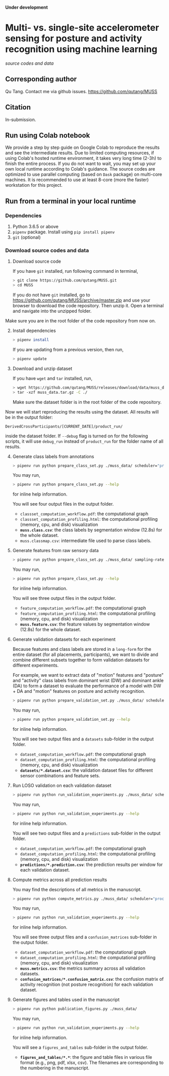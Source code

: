 __Under development__

# Multi- vs. single-site accelerometer sensing for posture and activity recognition using machine learning

_source codes and data_

## Corresponding author

Qu Tang. Contact me via github issues. https://github.com/qutang/MUSS

## Citation

In-submission.

## Run using Colab notebook

We provide a step by step guide on Google Colab to reproduce the results and see the intermediate results. Due to limited computing resources, if using Colab's hosted runtime environment, it takes very long time (2-3h) to finish the entire process. If you do not want to wait, you may set up your own local runtime according to Colab's guidance. The source codes are optimized to use parallel computing (based on `Dask` package) on multi-core machines. It is recommended to use at least 8-core (more the faster) workstation for this project.

## Run from a terminal in your local runtime

### Dependencies

1. Python 3.6.5 or above
2. `pipenv` package. Install using `pip install pipenv`
3. `git` (optional)

### Download source codes and data

1. Download source code

    If you have `git` installed, run following command in terminal,

    ```bash
    > git clone https://github.com/qutang/MUSS.git
    > cd MUSS
    ```

    If you do not have `git` installed, go to https://github.com/qutang/MUSS/archive/master.zip and use your browser to download the code repository. Then unzip it. Open a terminal and navigate into the unzipped folder.

Make sure you are in the root folder of the code repository from now on.

2. Install dependencies

    ```bash
    > pipenv install
    ```

    If you are updating from a previous version, then run,

    ```bash
    > pipenv update
    ```

3. Download and unzip dataset

    If you have `wget` and `tar` installed, run,
    ```bash
    > wget https://github.com/qutang/MUSS/releases/download/data/muss_data.tar.gz
    > tar -xzf muss_data.tar.gz -C ./
    ```

    Make sure the dataset folder is in the root folder of the code repository.

Now we will start reproducing the results using the dataset. All results will be in the output folder: 
```
DerivedCrossParticipants/[CURRENT_DATE]/product_run/
``` 
inside the dataset folder. If `--debug` flag is turned on for the following scripts, it will use `debug_run` instead of `product_run` for the folder name of all results.

4. Generate class labels from annotations

    ```bash
    > pipenv run python prepare_class_set.py ./muss_data/ scheduler="processes"
    ```

    You may run,
    
    ```bash
    > pipenv run python prepare_class_set.py --help
    ```
    for inline help information.

    You will see four output files in the output folder.
    * `classset_computation_workflow.pdf`: the computational graph
    * `classset_computation_profiling.html`: the computational profiling (memory, cpu, and disk) visualization
    * **`muss.class.csv`**: the class labels by segmentation window (12.8s) for the whole dataset.
    * `muss.classmap.csv`: intermediate file used to parse class labels.

5. Generate features from raw sensory data

    ```bash
    > pipenv run python prepare_class_set.py ./muss_data/ sampling-rate=80 scheduler="processes"
    ```

    You may run,
    
    ```bash
    > pipenv run python prepare_class_set.py --help
    ```

    for inline help information.

    You will see three output files in the output folder.
    * `feature_computation_workflow.pdf`: the computational graph
    * `feature_computation_profiling.html`: the computational profiling (memory, cpu, and disk) visualization
    * **`muss.feature.csv`**: the feature values by segmentation window (12.8s) for the whole dataset.

5. Generate validation datasets for each experiment

    Because features and class labels are stored in a `long-form` for the entire dataset (for all placements, participants), we want to divide and combine different subsets together to form validation datasets for different experiments.

    For example, we want to extract data of "motion" features and "posture" and "activity" class labels from dominant wrist (DW) and dominant ankle (DA) to form a dataset to evaluate the performance of a model with DW + DA and "motion" features on posture and activity recognition.

    ```bash
    > pipenv run python prepare_validation_set.py ./muss_data/ scheduler="processes"
    ```

    You may run,
    
    ```bash
    > pipenv run python prepare_validation_set.py --help
    ```

    for inline help information.

    You will see two output files and a `datasets` sub-folder in the output folder.
    * `dataset_computation_workflow.pdf`: the computational graph
    * `dataset_computation_profiling.html`: the computational profiling (memory, cpu, and disk) visualization
    * **`datasets/*.dataset.csv`**: the validation dataset files for different sensor combinations and feature sets.

6. Run LOSO validation on each validation dataset

    ```bash
    > pipenv run python run_validation_experiments.py ./muss_data/ scheduler="processes" 
    ```

    You may run,
    
    ```bash
    > pipenv run python run_validation_experiments.py --help
    ```

    for inline help information.

    You will see two output files and a `predictions` sub-folder in the output folder.
    * `dataset_computation_workflow.pdf`: the computational graph
    * `dataset_computation_profiling.html`: the computational profiling (memory, cpu, and disk) visualization
    * **`predictions/*.prediction.csv`**: the prediction results per window for each validation dataset.

7. Compute metrics across all prediction results

    You may find the descriptions of all metrics in the manuscript.
   
    ```bash
    > pipenv run python compute_metrics.py ./muss_data/ scheduler="processes"
    ```

    You may run,
    
    ```bash
    > pipenv run python run_validation_experiments.py --help
    ```

    for inline help information.

    You will see three output files and a `confusion_matrices` sub-folder in the output folder.
    * `dataset_computation_workflow.pdf`: the computational graph
    * `dataset_computation_profiling.html`: the computational profiling (memory, cpu, and disk) visualization
    * **`muss.metrics.csv`**: the metrics summary across all validation datasets.
    * **`confusion_matrices/*.confusion_matrix.csv`**: the confusion matrix of activity recognition (not posture recognition) for each validation dataset.

8. Generate figures and tables used in the manuscript

    ```bash
    > pipenv run python publication_figures.py ./muss_data/
    ```

    You may run,
    
    ```bash
    > pipenv run python run_validation_experiments.py --help
    ```

    for inline help information.

    You will see a `figures_and_tables` sub-folder in the output folder.
    * **`figures_and_tables/*.*`**: the figure and table files in various file format (e.g., png, pdf, xlsx, csv). The filenames are corresponding to the numbering in the manuscript.